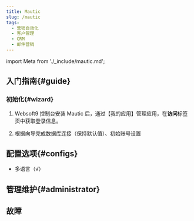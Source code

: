 ```yaml
---
title: Mautic
slug: /mautic
tags:
  - 营销自动化
  - 客户管理
  - CRM
  - 邮件营销
---
```


import Meta from './_include/mautic.md';

<Meta name="meta" />

## 入门指南{#guide}

### 初始化{#wizard}

1. Websoft9 控制台安装 Mautic 后，通过【我的应用】管理应用，在**访问**标签页中获取登录信息。  

2. 根据向导完成数据库连接（保持默认值）、初始账号设置


## 配置选项{#configs}

- 多语言（√）

## 管理维护{#administrator}

## 故障
